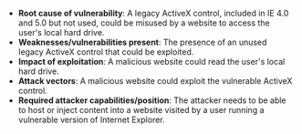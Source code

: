 - **Root cause of vulnerability**: A legacy ActiveX control, included in IE 4.0 and 5.0 but not used, could be misused by a website to access the user's local hard drive.
- **Weaknesses/vulnerabilities present**: The presence of an unused legacy ActiveX control that could be exploited.
- **Impact of exploitation**: A malicious website could read the user's local hard drive.
- **Attack vectors**: A malicious website could exploit the vulnerable ActiveX control.
- **Required attacker capabilities/position**: The attacker needs to be able to host or inject content into a website visited by a user running a vulnerable version of Internet Explorer.